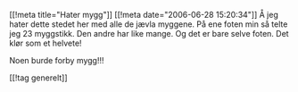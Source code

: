 [[!meta  title="Hater mygg"]]
[[!meta  date="2006-06-28 15:20:34"]]
Å jeg hater dette stedet her med alle de jævla myggene. På ene foten min så telte jeg 23 myggstikk. Den andre har like mange. Og det er bare selve foten. Det klør som et helvete!

Noen burde forby mygg!!!

[[!tag  generelt]]